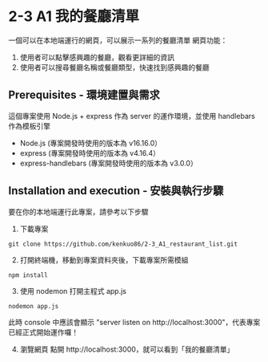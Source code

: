 # 2-3 A1 我的餐廳清單

一個可以在本地端運行的網頁，可以展示一系列的餐廳清單
網頁功能：
1. 使用者可以點擊感興趣的餐廳，觀看更詳細的資訊
2. 使用者可以搜尋餐廳名稱或餐廳類型，快速找到感興趣的餐廳

## Prerequisites - 環境建置與需求

這個專案使用 Node.js + express 作為 server 的運作環境，並使用 handlebars 作為模板引擎

- Node.js (專案開發時使用的版本為 v16.16.0）
- express (專案開發時使用的版本為 v4.16.4）
- express-handlebars (專案開發時使用的版本為 v3.0.0）

## Installation and execution - 安裝與執行步驟 

要在你的本地端運行此專案，請參考以下步驟

1. 下載專案
```
git clone https://github.com/kenkuo86/2-3_A1_restaurant_list.git
```

2. 打開終端機，移動到專案資料夾後，下載專案所需模組
```
npm install
```

3. 使用 nodemon 打開主程式 app.js
```
nodemon app.js
```

<span>此時 console 中應該會顯示 "server listen on http://localhost:3000"，代表專案已經正式開始運作囉！</span>

4. 瀏覽網頁
點開 http://localhost:3000，就可以看到「我的餐廳清單」
